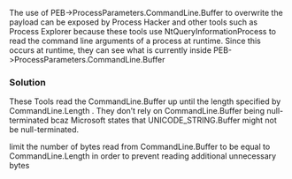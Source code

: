 The use of PEB->ProcessParameters.CommandLine.Buffer to overwrite the payload can be exposed by Process Hacker and other tools such as Process Explorer because these tools use NtQueryInformationProcess to read the command line arguments of a process at runtime. Since this occurs at runtime, they can see what is currently inside PEB->ProcessParameters.CommandLine.Buffer

### Solution
These Tools read the CommandLine.Buffer up until the length specified by CommandLine.Length . They don’t rely on CommandLine.Buffer being null-terminated bcaz Microsoft states that UNICODE_STRING.Buffer might not be null-terminated.

limit the number of bytes read from CommandLine.Buffer to be equal to CommandLine.Length in order to prevent reading additional unnecessary bytes
